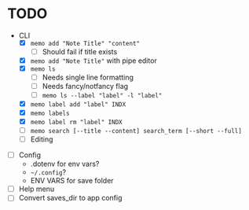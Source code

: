 # TODO

- CLI
  - [x] `memo add "Note Title" "content"`
    - [ ] Should fail if title exists
  - [x] `memo add "Note Title"` with pipe editor
  - [x] `memo ls`
    - [ ] Needs single line formatting
    - [ ] Needs fancy/notfancy flag
    - [ ] `memo ls --label "label" -l "label"`
  - [x] `memo label add "label" INDX`
  - [x] `memo labels`
  - [x] `memo label rm "label" INDX`
  - [ ] `memo search [--title --content] search_term [--short --full]`
  - [ ] Editing
- [ ] Config
    - .dotenv for env vars?
    - `~/.config`?
    - ENV VARS for save folder
- [ ] Help menu
- [ ] Convert saves_dir to app config
